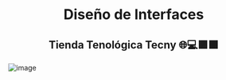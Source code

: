 <h1 align="center">Diseño de Interfaces</h1>
<h2 align="center">Tienda Tenológica Tecny 🌐💻🟪⬛</h2>

![image](https://github.com/JohnMata0427/Proyecto-Final-de-Diseno-de-Interfaces/assets/150484680/c389cf20-21e0-4fd4-b236-1740b4d08445)
